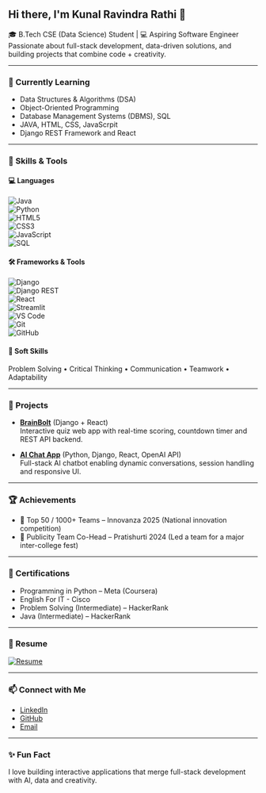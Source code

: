 ## Hi there, I'm Kunal Ravindra Rathi 👋  
🎓 B.Tech CSE (Data Science) Student | 💻 Aspiring Software Engineer  
Passionate about full-stack development, data-driven solutions, and building projects that combine code + creativity.  

---

### 🧠 Currently Learning  
- Data Structures & Algorithms (DSA)  
- Object-Oriented Programming
- Database Management Systems (DBMS), SQL
- JAVA, HTML, CSS, JavaScrpit
- Django REST Framework and React 

---

### 🧰 Skills & Tools  

#### 💻 Languages  
![Java](https://img.shields.io/badge/Java-007396?style=flat-square&logo=java&logoColor=white)  
![Python](https://img.shields.io/badge/Python-3776AB?style=flat-square&logo=python&logoColor=white)  
![HTML5](https://img.shields.io/badge/HTML5-E34F26?style=flat-square&logo=html5&logoColor=white)  
![CSS3](https://img.shields.io/badge/CSS3-1572B6?style=flat-square&logo=css3&logoColor=white)  
![JavaScript](https://img.shields.io/badge/JavaScript-F7DF1E?style=flat-square&logo=javascript&logoColor=black)  
![SQL](https://img.shields.io/badge/SQL-4479A1?style=flat-square&logo=postgresql&logoColor=white)  

#### 🛠 Frameworks & Tools  
![Django](https://img.shields.io/badge/Django-092E20?style=flat-square&logo=django&logoColor=white)  
![Django REST](https://img.shields.io/badge/Django%20REST-ff1709?style=flat-square&logo=django&logoColor=white)  
![React](https://img.shields.io/badge/React-20232A?style=flat-square&logo=react&logoColor=61DAFB)  
![Streamlit](https://img.shields.io/badge/Streamlit-FF4B4B?style=flat-square&logo=streamlit&logoColor=white)  
![VS Code](https://img.shields.io/badge/VS%20Code-007ACC?style=flat-square&logo=visual-studio-code&logoColor=white)  
![Git](https://img.shields.io/badge/Git-F05032?style=flat-square&logo=git&logoColor=white)  
![GitHub](https://img.shields.io/badge/GitHub-181717?style=flat-square&logo=github&logoColor=white)

#### 🤝 Soft Skills  
Problem Solving • Critical Thinking • Communication • Teamwork • Adaptability  

---

### 📁 Projects  

- [**BrainBolt**](https://github.com/Kunalrathiaf/BrainBolt) (Django + React)  
  Interactive quiz web app with real-time scoring, countdown timer and REST API backend.  

- [**AI Chat App**](https://github.com/Kunalrathiaf/AI-Chat-App) (Python, Django, React, OpenAI API)  
  Full-stack AI chatbot enabling dynamic conversations, session handling and responsive UI.  
  

---

### 🏆 Achievements  

- 🥈 Top 50 / 1000+ Teams – Innovanza 2025 (National innovation competition)  
- 🏅 Publicity Team Co-Head – Pratishurti 2024 (Led a team for a major inter-college fest)  

---

### 📜 Certifications  

- Programming in Python – Meta (Coursera)  
- English For IT - Cisco 
- Problem Solving (Intermediate) – HackerRank  
- Java (Intermediate) – HackerRank  

---
 
### 📄 Resume  
[![Resume](https://img.shields.io/badge/Resume-PDF-blue?style=flat-square&logo=adobeacrobatreader)](https://github.com/Kunalrathiaf/Resume/blob/main/Kunal%20Ravindra%20Rathi.pdf)


---

### 📫 Connect with Me  

- [LinkedIn](https://www.linkedin.com/in/rathikunalaf/)  
- [GitHub](https://github.com/Kunalrathiaf)  
- [Email](mailto:rathikunal.af@gmail.com)  

---

### ✨ Fun Fact  
I love building interactive applications that merge full-stack development with AI, data and creativity.  

